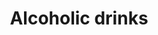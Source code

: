 ---
title: Alcoholic drinks
longTitle: 'Alcoholic drinks'
tags:
- gccommon
usedFor:
- "[[Alcoholic beverages]]"
---